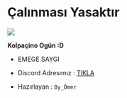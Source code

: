 # Çalınması Yasaktır

<img src="https://cdn.discordapp.com/attachments/726744679454081125/728555214021460028/a_6963b2073bea1582c1d3e4401db19c2f.gif">



**Kolpaçino Ogün :D**

- EMEGE SAYGI 

- Discord Adresımız : [TIKLA](https://discord.gg/zyDF2RR4fU)

- Hazırlayan :  ``By_Ömer``
